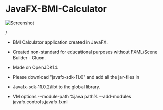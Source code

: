 # JavaFX-BMI-Calculator
![Screenshot](https://github.com/i-zanis/JavaFX-BMI-Calculator/blob/master/appScreenShot.png)

/
 * BMI Calculator application created in JavaFX.
 * Created non-standard for educational purposes without FXML/Scene Builder - Gluon.

 * Made on OpenJDK14.
 * Please download "javafx-sdk-11.0" and add all the jar-files in
 * Javafx-sdk-11.0.2\lib\ to the global library.
 * VM options --module-path %java path% --add-modules javafx.controls,javafx.fxml
 